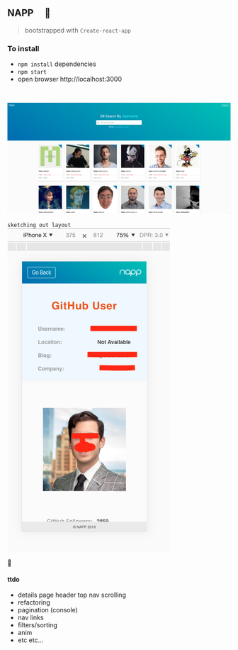 ## NAPP &nbsp; &nbsp; :violin:

> bootstrapped with `Create-react-app`

### To install
- `npm install` dependencies
- `npm start`
- open browser http://localhost:3000


<br/>


![](src/images/screenshot.png)

`sketching out layout`
![](src/images/gituser.png)


:100:


#### ttdo

- details page header top nav scrolling
- refactoring
- pagination (console)
- nav links
- filters/sorting
- anim
- etc etc...


<removed-token>
